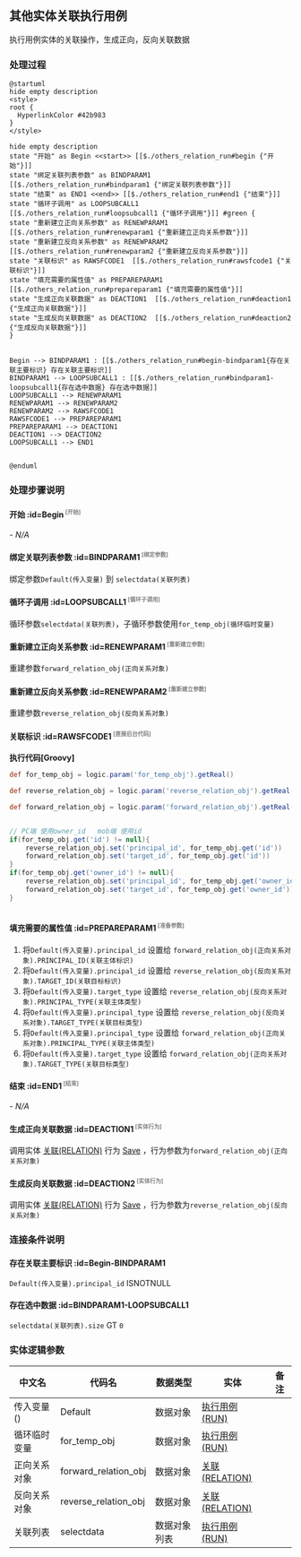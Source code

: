 ## 其他实体关联执行用例 <!-- {docsify-ignore-all} -->

   执行用例实体的关联操作，生成正向，反向关联数据

### 处理过程

```plantuml
@startuml
hide empty description
<style>
root {
  HyperlinkColor #42b983
}
</style>

hide empty description
state "开始" as Begin <<start>> [[$./others_relation_run#begin {"开始"}]]
state "绑定关联列表参数" as BINDPARAM1  [[$./others_relation_run#bindparam1 {"绑定关联列表参数"}]]
state "结束" as END1 <<end>> [[$./others_relation_run#end1 {"结束"}]]
state "循环子调用" as LOOPSUBCALL1  [[$./others_relation_run#loopsubcall1 {"循环子调用"}]] #green {
state "重新建立正向关系参数" as RENEWPARAM1  [[$./others_relation_run#renewparam1 {"重新建立正向关系参数"}]]
state "重新建立反向关系参数" as RENEWPARAM2  [[$./others_relation_run#renewparam2 {"重新建立反向关系参数"}]]
state "关联标识" as RAWSFCODE1  [[$./others_relation_run#rawsfcode1 {"关联标识"}]]
state "填充需要的属性值" as PREPAREPARAM1  [[$./others_relation_run#prepareparam1 {"填充需要的属性值"}]]
state "生成正向关联数据" as DEACTION1  [[$./others_relation_run#deaction1 {"生成正向关联数据"}]]
state "生成反向关联数据" as DEACTION2  [[$./others_relation_run#deaction2 {"生成反向关联数据"}]]
}


Begin --> BINDPARAM1 : [[$./others_relation_run#begin-bindparam1{存在关联主要标识} 存在关联主要标识]]
BINDPARAM1 --> LOOPSUBCALL1 : [[$./others_relation_run#bindparam1-loopsubcall1{存在选中数据} 存在选中数据]]
LOOPSUBCALL1 --> RENEWPARAM1
RENEWPARAM1 --> RENEWPARAM2
RENEWPARAM2 --> RAWSFCODE1
RAWSFCODE1 --> PREPAREPARAM1
PREPAREPARAM1 --> DEACTION1
DEACTION1 --> DEACTION2
LOOPSUBCALL1 --> END1


@enduml
```


### 处理步骤说明

#### 开始 :id=Begin<sup class="footnote-symbol"> <font color=gray size=1>[开始]</font></sup>



*- N/A*
#### 绑定关联列表参数 :id=BINDPARAM1<sup class="footnote-symbol"> <font color=gray size=1>[绑定参数]</font></sup>



绑定参数`Default(传入变量)` 到 `selectdata(关联列表)`
#### 循环子调用 :id=LOOPSUBCALL1<sup class="footnote-symbol"> <font color=gray size=1>[循环子调用]</font></sup>



循环参数`selectdata(关联列表)`，子循环参数使用`for_temp_obj(循环临时变量)`
#### 重新建立正向关系参数 :id=RENEWPARAM1<sup class="footnote-symbol"> <font color=gray size=1>[重新建立参数]</font></sup>



重建参数```forward_relation_obj(正向关系对象)```
#### 重新建立反向关系参数 :id=RENEWPARAM2<sup class="footnote-symbol"> <font color=gray size=1>[重新建立参数]</font></sup>



重建参数```reverse_relation_obj(反向关系对象)```
#### 关联标识 :id=RAWSFCODE1<sup class="footnote-symbol"> <font color=gray size=1>[直接后台代码]</font></sup>



<p class="panel-title"><b>执行代码[Groovy]</b></p>

```groovy
def for_temp_obj = logic.param('for_temp_obj').getReal()

def reverse_relation_obj = logic.param('reverse_relation_obj').getReal()

def forward_relation_obj = logic.param('forward_relation_obj').getReal()


// PC端 使用owner_id   mob端 使用id 
if(for_temp_obj.get('id') != null){
    reverse_relation_obj.set('principal_id', for_temp_obj.get('id'))
    forward_relation_obj.set('target_id', for_temp_obj.get('id'))
}
if(for_temp_obj.get('owner_id') != null){
    reverse_relation_obj.set('principal_id', for_temp_obj.get('owner_id'))
    forward_relation_obj.set('target_id', for_temp_obj.get('owner_id'))
}



```

#### 填充需要的属性值 :id=PREPAREPARAM1<sup class="footnote-symbol"> <font color=gray size=1>[准备参数]</font></sup>



1. 将`Default(传入变量).principal_id` 设置给  `forward_relation_obj(正向关系对象).PRINCIPAL_ID(关联主体标识)`
2. 将`Default(传入变量).principal_id` 设置给  `reverse_relation_obj(反向关系对象).TARGET_ID(关联目标标识)`
3. 将`Default(传入变量).target_type` 设置给  `reverse_relation_obj(反向关系对象).PRINCIPAL_TYPE(关联主体类型)`
4. 将`Default(传入变量).principal_type` 设置给  `reverse_relation_obj(反向关系对象).TARGET_TYPE(关联目标类型)`
5. 将`Default(传入变量).principal_type` 设置给  `forward_relation_obj(正向关系对象).PRINCIPAL_TYPE(关联主体类型)`
6. 将`Default(传入变量).target_type` 设置给  `forward_relation_obj(正向关系对象).TARGET_TYPE(关联目标类型)`

#### 结束 :id=END1<sup class="footnote-symbol"> <font color=gray size=1>[结束]</font></sup>



*- N/A*

#### 生成正向关联数据 :id=DEACTION1<sup class="footnote-symbol"> <font color=gray size=1>[实体行为]</font></sup>



调用实体 [关联(RELATION)](module/Base/relation.md) 行为 [Save](module/Base/relation#行为) ，行为参数为`forward_relation_obj(正向关系对象)`

#### 生成反向关联数据 :id=DEACTION2<sup class="footnote-symbol"> <font color=gray size=1>[实体行为]</font></sup>



调用实体 [关联(RELATION)](module/Base/relation.md) 行为 [Save](module/Base/relation#行为) ，行为参数为`reverse_relation_obj(反向关系对象)`


### 连接条件说明
#### 存在关联主要标识 :id=Begin-BINDPARAM1

`Default(传入变量).principal_id` ISNOTNULL
#### 存在选中数据 :id=BINDPARAM1-LOOPSUBCALL1

`selectdata(关联列表).size` GT `0`


### 实体逻辑参数

|    中文名   |    代码名    |  数据类型    |  实体   |备注 |
| --------| --------| -------- | -------- | --------   |
|传入变量(<i class="fa fa-check"/></i>)|Default|数据对象|[执行用例(RUN)](module/TestMgmt/run.md)||
|循环临时变量|for_temp_obj|数据对象|[执行用例(RUN)](module/TestMgmt/run.md)||
|正向关系对象|forward_relation_obj|数据对象|[关联(RELATION)](module/Base/relation.md)||
|反向关系对象|reverse_relation_obj|数据对象|[关联(RELATION)](module/Base/relation.md)||
|关联列表|selectdata|数据对象列表|[执行用例(RUN)](module/TestMgmt/run.md)||
